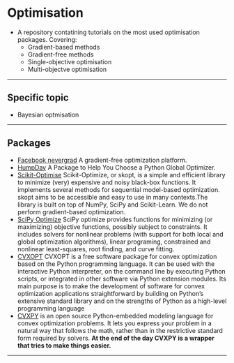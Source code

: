 # Optimisation
- A repository contatining tutorials on the most used optimisation packages. Covering:
    - Gradient-based methods
    - Gradient-free methods
    - Single-objective optimisation
    - Multi-objectve optimisation
***

## Specific topic
- Bayesian optmisation
***

## Packages
- [Facebook nevergrad](https://facebookresearch.github.io/nevergrad/) A gradient-free optimization platform.
- [HumpDay](https://www.microprediction.com/blog/humpday) A Package to Help You Choose a Python Global Optimizer.
- [Scikit-Optimise](https://scikit-optimize.github.io/stable/getting_started.html) Scikit-Optimize, or skopt, is a simple and efficient library to minimize (very) expensive and noisy black-box functions. It implements several methods for sequential model-based optimization. skopt aims to be accessible and easy to use in many contexts.The library is built on top of NumPy, SciPy and Scikit-Learn. We do not perform gradient-based optimization.
- [SciPy Optimize](https://docs.scipy.org/doc/scipy/reference/optimize.html) SciPy optimize provides functions for minimizing (or maximizing) objective functions, possibly subject to constraints. It includes solvers for nonlinear problems (with support for both local and global optimization algorithms), linear programing, constrained and nonlinear least-squares, root finding, and curve fitting.
- [CVXOPT](hhttp://cvxopt.org/index.html) CVXOPT is a free software package for convex optimization based on the Python programming language. It can be used with the interactive Python interpreter, on the command line by executing Python scripts, or integrated in other software via Python extension modules. Its main purpose is to make the development of software for convex optimization applications straightforward by building on Python’s extensive standard library and on the strengths of Python as a high-level programming language
- [CVXPY](https://www.cvxpy.org/) is an open source Python-embedded modeling language for convex optimization problems. It lets you express your problem in a natural way that follows the math, rather than in the restrictive standard form required by solvers. **At the end of the day CVXPY is a wrapper that tries to make things easier.**
***

